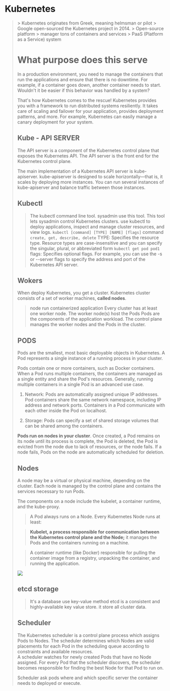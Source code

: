 # Kubernetes

<blockquote>
> Kubernetes originates from Greek, meaning helmsman or pilot
>  Google open-sourced the Kubernetes project in 2014.
> Open-source platform
> manager tons of containers and services
> PaaS (Platform as a Service) system

# What purpose does this serve 

In a production environment, you need to manage the containers that run the applications and ensure that there is no downtime. For example, if a container goes down, another container needs to start. Wouldn't it be easier if this behavior was handled by a system?

That's how Kubernetes comes to the rescue! Kubernetes provides you with a framework to run distributed systems resiliently. It takes care of scaling and failover for your application, provides deployment patterns, and more. For example, Kubernetes can easily manage a canary deployment for your system.

## Kube - API SERVER

The API server is a component of the Kubernetes control plane that exposes the Kubernetes API. The API server is the front end for the Kubernetes control plane.<br/>

The main implementation of a Kubernetes API server is kube-apiserver. kube-apiserver is designed to scale horizontally—that is, it scales by deploying more instances. You can run several instances of kube-apiserver and balance traffic between those instances.

## Kubectl

> The kubectl command line tool. sysadmin use this tool.
> This tool lets sysadmin control Kubernetes clusters.
> use kubectl to deploy applications, inspect and manage cluster resources, and view logs.
> `kubectl [command] [TYPE] [NAME] [flags]`
> command `create, get, describe, delete`
> TYPE: Specifies the resource type. Resource types are case-insensitive and you can specify the singular, plural, or abbreviated form
> `kubectl get pod pod1` 
> flags: Specifies optional flags. For example, you can use the -s or --server flags to specify the address and port of the Kubernetes API server.<br/>

## Wokers
When deploy Kubernetes, you get a cluster.
Kubernetes cluster consists of a set of worker machines, **called nodes**. <br>
> node run containerized application
> Every cluster has at least one worker node.
> The worker node(s) host the Pods 
> Pods are the components of the application workload.
> The control plane manages the worker nodes and the Pods in the cluster.


## PODS

Pods are the smallest, most basic deployable objects in Kubernetes. A Pod represents a single instance of a running process in your cluster.<br/>

Pods contain one or more containers, such as Docker containers. When a Pod runs multiple containers, the containers are managed as a single entity and share the Pod's resources. Generally, running multiple containers in a single Pod is an advanced use case.<br/>

1. Network: Pods are automatically assigned unique IP addresses. Pod containers share the same network namespace, including IP address and network ports. Containers in a Pod communicate with each other inside the Pod on localhost.<br/>

2. Storage: Pods can specify a set of shared storage volumes that can be shared among the containers.<br/>

**Pods run on nodes in your cluster**. Once created, a Pod remains on its node until its process is complete, the Pod is deleted, the Pod is evicted from the node due to lack of resources, or the node fails. If a node fails, Pods on the node are automatically scheduled for deletion.<br/>

## Nodes

A node may be a virtual or physical machine, depending on the cluster. Each node is managed by the control plane and contains the services necessary to run Pods.<br/>

The components on a node include the kubelet, a container runtime, and the kube-proxy.<br/>

> A Pod always runs on a Node.
> Every Kubernetes Node runs at least:

> **Kubelet, a process responsible for communication between the Kubernetes control plane and the Node;** it manages the Pods and the containers running on a machine.

> A container runtime (like Docker) responsible for pulling the container image from a registry, unpacking the container, and running the application.



[<img src="https://d33wubrfki0l68.cloudfront.net/5cb72d407cbe2755e581b6de757e0d81760d5b86/a9df9/docs/tutorials/kubernetes-basics/public/images/module_03_nodes.svg">](NODE)

## etcd storage

> It's a database
> use key-value method
> etcd is a consistent and highly-available key value store.
> it store all cluster data.

## Scheduler

The Kubernetes scheduler is a control plane process which assigns Pods to Nodes. The scheduler determines which Nodes are valid placements for each Pod in the scheduling queue according to constraints and available resources. <br>
A scheduler watches for newly created Pods that have no Node assigned. For every Pod that the scheduler discovers, the scheduler becomes responsible for finding the best Node for that Pod to run on. 

Scheduler ask pods where and which specific server the container needs to deployed or execute. 


</blockquote>